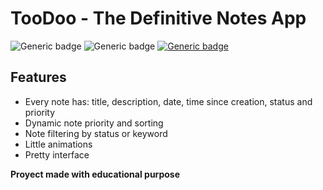 # TooDoo - The Definitive Notes App

![Generic badge](https://img.shields.io/badge/Version-1.0-red.svg)
![Generic badge](https://img.shields.io/badge/Made_with-Vue_CLI-color.svg)
[![Generic badge](https://img.shields.io/badge/Production-Link-blue.svg)](https://toodoo-ferlr.netlify.app/)

## Features
- Every note has: title, description, date, time since creation, status and priority
- Dynamic note priority and sorting
- Note filtering by status or keyword
- Little animations
- Pretty interface

**Proyect made with educational purpose**